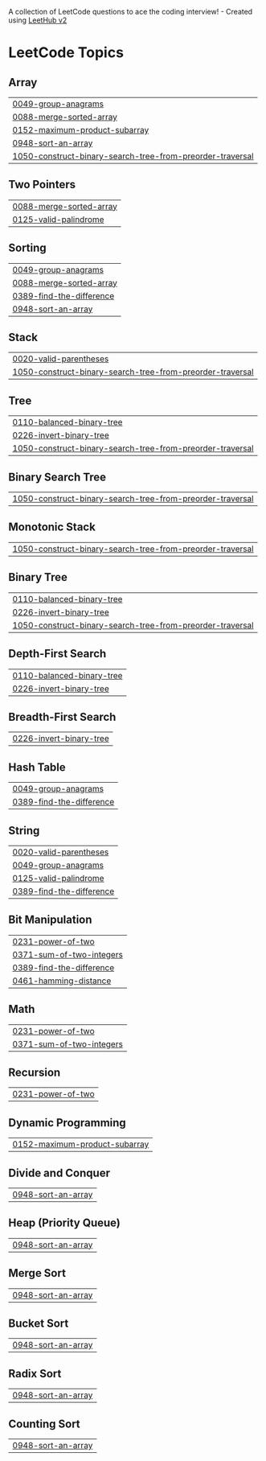 A collection of LeetCode questions to ace the coding interview! - Created using [LeetHub v2](https://github.com/arunbhardwaj/LeetHub-2.0)
<!---LeetCode Topics Start-->
# LeetCode Topics
## Array
|  |
| ------- |
| [0049-group-anagrams](https://github.com/kartkp/Leetcode/tree/master/0049-group-anagrams) |
| [0088-merge-sorted-array](https://github.com/kartkp/Leetcode/tree/master/0088-merge-sorted-array) |
| [0152-maximum-product-subarray](https://github.com/kartkp/Leetcode/tree/master/0152-maximum-product-subarray) |
| [0948-sort-an-array](https://github.com/kartkp/Leetcode/tree/master/0948-sort-an-array) |
| [1050-construct-binary-search-tree-from-preorder-traversal](https://github.com/kartkp/Leetcode/tree/master/1050-construct-binary-search-tree-from-preorder-traversal) |
## Two Pointers
|  |
| ------- |
| [0088-merge-sorted-array](https://github.com/kartkp/Leetcode/tree/master/0088-merge-sorted-array) |
| [0125-valid-palindrome](https://github.com/kartkp/Leetcode/tree/master/0125-valid-palindrome) |
## Sorting
|  |
| ------- |
| [0049-group-anagrams](https://github.com/kartkp/Leetcode/tree/master/0049-group-anagrams) |
| [0088-merge-sorted-array](https://github.com/kartkp/Leetcode/tree/master/0088-merge-sorted-array) |
| [0389-find-the-difference](https://github.com/kartkp/Leetcode/tree/master/0389-find-the-difference) |
| [0948-sort-an-array](https://github.com/kartkp/Leetcode/tree/master/0948-sort-an-array) |
## Stack
|  |
| ------- |
| [0020-valid-parentheses](https://github.com/kartkp/Leetcode/tree/master/0020-valid-parentheses) |
| [1050-construct-binary-search-tree-from-preorder-traversal](https://github.com/kartkp/Leetcode/tree/master/1050-construct-binary-search-tree-from-preorder-traversal) |
## Tree
|  |
| ------- |
| [0110-balanced-binary-tree](https://github.com/kartkp/Leetcode/tree/master/0110-balanced-binary-tree) |
| [0226-invert-binary-tree](https://github.com/kartkp/Leetcode/tree/master/0226-invert-binary-tree) |
| [1050-construct-binary-search-tree-from-preorder-traversal](https://github.com/kartkp/Leetcode/tree/master/1050-construct-binary-search-tree-from-preorder-traversal) |
## Binary Search Tree
|  |
| ------- |
| [1050-construct-binary-search-tree-from-preorder-traversal](https://github.com/kartkp/Leetcode/tree/master/1050-construct-binary-search-tree-from-preorder-traversal) |
## Monotonic Stack
|  |
| ------- |
| [1050-construct-binary-search-tree-from-preorder-traversal](https://github.com/kartkp/Leetcode/tree/master/1050-construct-binary-search-tree-from-preorder-traversal) |
## Binary Tree
|  |
| ------- |
| [0110-balanced-binary-tree](https://github.com/kartkp/Leetcode/tree/master/0110-balanced-binary-tree) |
| [0226-invert-binary-tree](https://github.com/kartkp/Leetcode/tree/master/0226-invert-binary-tree) |
| [1050-construct-binary-search-tree-from-preorder-traversal](https://github.com/kartkp/Leetcode/tree/master/1050-construct-binary-search-tree-from-preorder-traversal) |
## Depth-First Search
|  |
| ------- |
| [0110-balanced-binary-tree](https://github.com/kartkp/Leetcode/tree/master/0110-balanced-binary-tree) |
| [0226-invert-binary-tree](https://github.com/kartkp/Leetcode/tree/master/0226-invert-binary-tree) |
## Breadth-First Search
|  |
| ------- |
| [0226-invert-binary-tree](https://github.com/kartkp/Leetcode/tree/master/0226-invert-binary-tree) |
## Hash Table
|  |
| ------- |
| [0049-group-anagrams](https://github.com/kartkp/Leetcode/tree/master/0049-group-anagrams) |
| [0389-find-the-difference](https://github.com/kartkp/Leetcode/tree/master/0389-find-the-difference) |
## String
|  |
| ------- |
| [0020-valid-parentheses](https://github.com/kartkp/Leetcode/tree/master/0020-valid-parentheses) |
| [0049-group-anagrams](https://github.com/kartkp/Leetcode/tree/master/0049-group-anagrams) |
| [0125-valid-palindrome](https://github.com/kartkp/Leetcode/tree/master/0125-valid-palindrome) |
| [0389-find-the-difference](https://github.com/kartkp/Leetcode/tree/master/0389-find-the-difference) |
## Bit Manipulation
|  |
| ------- |
| [0231-power-of-two](https://github.com/kartkp/Leetcode/tree/master/0231-power-of-two) |
| [0371-sum-of-two-integers](https://github.com/kartkp/Leetcode/tree/master/0371-sum-of-two-integers) |
| [0389-find-the-difference](https://github.com/kartkp/Leetcode/tree/master/0389-find-the-difference) |
| [0461-hamming-distance](https://github.com/kartkp/Leetcode/tree/master/0461-hamming-distance) |
## Math
|  |
| ------- |
| [0231-power-of-two](https://github.com/kartkp/Leetcode/tree/master/0231-power-of-two) |
| [0371-sum-of-two-integers](https://github.com/kartkp/Leetcode/tree/master/0371-sum-of-two-integers) |
## Recursion
|  |
| ------- |
| [0231-power-of-two](https://github.com/kartkp/Leetcode/tree/master/0231-power-of-two) |
## Dynamic Programming
|  |
| ------- |
| [0152-maximum-product-subarray](https://github.com/kartkp/Leetcode/tree/master/0152-maximum-product-subarray) |
## Divide and Conquer
|  |
| ------- |
| [0948-sort-an-array](https://github.com/kartkp/Leetcode/tree/master/0948-sort-an-array) |
## Heap (Priority Queue)
|  |
| ------- |
| [0948-sort-an-array](https://github.com/kartkp/Leetcode/tree/master/0948-sort-an-array) |
## Merge Sort
|  |
| ------- |
| [0948-sort-an-array](https://github.com/kartkp/Leetcode/tree/master/0948-sort-an-array) |
## Bucket Sort
|  |
| ------- |
| [0948-sort-an-array](https://github.com/kartkp/Leetcode/tree/master/0948-sort-an-array) |
## Radix Sort
|  |
| ------- |
| [0948-sort-an-array](https://github.com/kartkp/Leetcode/tree/master/0948-sort-an-array) |
## Counting Sort
|  |
| ------- |
| [0948-sort-an-array](https://github.com/kartkp/Leetcode/tree/master/0948-sort-an-array) |
<!---LeetCode Topics End-->